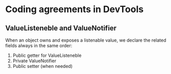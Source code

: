 # Coding agreements in DevTools

## ValueListeneble and ValueNotifier

When an object owns and exposes a listenable value,
we declare the related fields always in the same order:

1. Public getter for ValueListeneble
2. Private ValueNotifier
3. Public setter (when needed)
